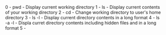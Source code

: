 0 - pwd - Display current working directory
1 - ls  - Display current contents of your working directory
2 - cd  - Change working directory to user's home  directory
3 - ls -l - Display current directory contents in a long format
4 - ls -a -l - Displa curret directory contents including hidden files and in a long format
5 -  
